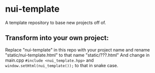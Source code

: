 # nui-template
A template repository to base new projects off of.

## Transform into your own project:
Replace "nui-template" in this repo with your project name and rename "static/nui-template.html" to that name "static/???.html"
And change in main.cpp `#include <nui_template.hpp>` and `window.setHtml(nui_template());` to that in snake case.